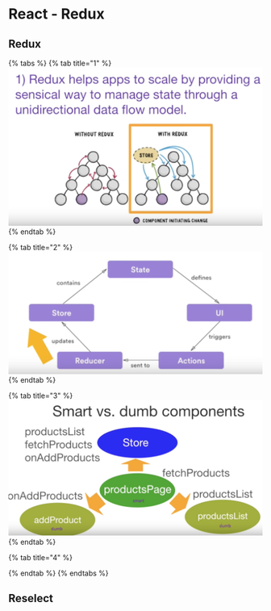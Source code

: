 # React - Redux

## Redux

{% tabs %}
{% tab title="1" %}
![](../../.gitbook/assets/image%20%2875%29.png)
{% endtab %}

{% tab title="2" %}
![](../../.gitbook/assets/image%20%2827%29.png)
{% endtab %}

{% tab title="3" %}
![](../../.gitbook/assets/image%20%28192%29.png)
{% endtab %}

{% tab title="4" %}

{% endtab %}
{% endtabs %}

## Reselect


